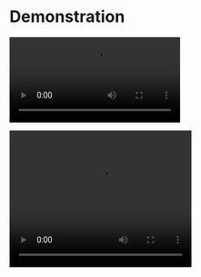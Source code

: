 # Demonstration

![](https://i.imgur.com/ARwRk8d.mp4)

<video width="320" height="240" controls>
  <source src="https://i.imgur.com/ARwRk8d.mp4" type="video/mp4">
</video>
